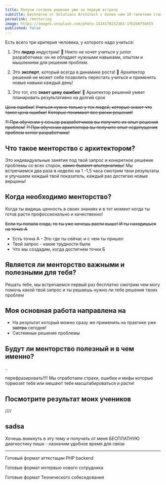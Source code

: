 ```yaml
---
title: Получи готовое решение уже за первую встречу 
subtitle: Бесплатно от Solutions Architect с более чем 10-тилетнем стажем в IT 
permalink: /mentoring
image: https://images.unsplash.com/photo-1524178232363-1fb2b075b655
published: false
---
```


[//]: # (https://prodalet.ru/module/tools/generator-4u/#)

[//]: # (https://smmlaba.com/telegram/telegrapsubscribeview/)

Есть всего три критерия человека, у которого надо учиться:

1. Это **лидер** индустрии! 🚀
   Никто не хочет учиться у junior разработчика: он не обладает нужными навыками, опытом и мышлением для решения проблем.

2. Это **эксперт**, который всегда в динамике роста! 🎯
   Архитектор решений не может себе позволить перестать учиться и применять новые навыки каждый день!

3. Это тот, кто **знает цену ошибке**! 💸
   Архитектор решений умеет планировать результативно на долгий срок

~~Цена ошибки!~~
~~Учиться нужно только у тех людей, которые знают что такое цена ошибки!~~
~~Которые понимают все риски решения!~~

~~?! При обучении у сеньор разработчиков вы получите их опыт решения проблем!~~
~~?! При обучении архитектора вы получите опыт недопущения проблем senior разработчика!~~

## Что такое менторство с архитектором?
Это индивидуальные занятия под твой запрос и конкретное решение проблемы со всех сторон, ~~какие бывают альтернативы~~!
Мы встречаемся два раза в неделю на 1 -1,5 часа смотрим твои результаты и улучшаем каждый твой показатель, каждый раз достигаю новые
вершины!

## Когда необходимо менторство?
Когда ты видишь ценность в своих знаниях и в тот момент когда ты готов расти профессионально и качественно!

~~Если ты попала сюда, то ты уже хочешь расти выше! И ты находишься на точке А~~
- Есть точна А - Это где ты сейчас и с чем ты пришел
- Твой запрос - какие трудности были
- Что мы создадим, когда достигнем точки Б


## Является ли менторство важными и полезными для тебя?

Решать тебе, мы встречаемся первый раз бесплатно смотрим чем могу помочь какой твой запрос и ты решаешь нужно ли тебе
решения твоих проблем

## Моя основная работа направлена на

- На результат который можно сразу же применить на практике уже ~~завтра~~ сегодня!
- Системные решения проблемы


## Будут ли менторство полезный и в чем именно?

..


перефразировать!!!!
Мы отработаем страхи, ошибки и мифы которые тормозят тебя или мешают тебе масштабироваться и расти! 


## Посмотрите результат моих учеников
////

## sadsa

Хочешь вникнуть в эту тему и получить от меня БЕСПЛАТНУЮ диагностику пиши - назначим удобное время для связи



----


Готовый формат аттестации PHP backend 

Готовые формат интервью нового сотрудника

Готовые формат Технического собеседования

